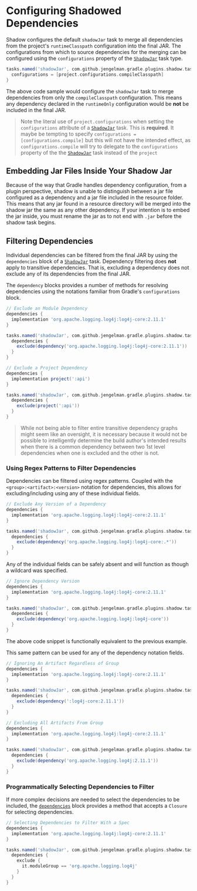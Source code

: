 # Configuring Shadowed Dependencies

Shadow configures the default `shadowJar` task to merge all dependencies from the project's `runtimeClasspath` configuration
into the final JAR.
The configurations from which to source dependencies for the merging can be configured using the `configurations` property
of the [`ShadowJar`](https://gradleup.com/shadow/api/shadow/com.github.jengelman.gradle.plugins.shadow.tasks/-shadow-jar/index.html) task type.

```groovy
tasks.named('shadowJar', com.github.jengelman.gradle.plugins.shadow.tasks.ShadowJar) {
  configurations = [project.configurations.compileClasspath]
}
```

The above code sample would configure the `shadowJar` task to merge dependencies from only the `compileClasspath` configuration.
This means any dependency declared in the `runtimeOnly` configuration would be **not** be included in the final JAR.

> Note the literal use of `project.configurations` when setting the `configurations` attribute of a
[`ShadowJar`](https://gradleup.com/shadow/api/shadow/com.github.jengelman.gradle.plugins.shadow.tasks/-shadow-jar/index.html) task.
This is **required**. It maybe be tempting to specify `configurations = [configurations.compile]` but this will not
have the intended effect, as `configurations.compile` will try to delegate to the `configurations` property of the
the [`ShadowJar`](https://gradleup.com/shadow/api/shadow/com.github.jengelman.gradle.plugins.shadow.tasks/-shadow-jar/index.html) task instead of the `project`

## Embedding Jar Files Inside Your Shadow Jar

Because of the way that Gradle handles dependency configuration, from a plugin perspective, shadow is unable to 
distinguish between a jar file configured as a dependency and a jar file included in the resource folder.  This means 
that any jar found in a resource directory will be merged into the shadow jar the same as any other dependency.  If 
your intention is to embed the jar inside, you must rename the jar as to not end with `.jar` before the shadow task 
begins.

## Filtering Dependencies

Individual dependencies can be filtered from the final JAR by using the `dependencies` block of a
[`ShadowJar`](https://gradleup.com/shadow/api/shadow/com.github.jengelman.gradle.plugins.shadow.tasks/-shadow-jar/index.html) task.
Dependency filtering does **not** apply to transitive dependencies.
That is, excluding a dependency does not exclude any of its dependencies from the final JAR.

The `dependency` blocks provides a number of methods for resolving dependencies using the notations familiar from
Gradle's `configurations` block.

```groovy
// Exclude an Module Dependency
dependencies {
  implementation 'org.apache.logging.log4j:log4j-core:2.11.1'
}

tasks.named('shadowJar', com.github.jengelman.gradle.plugins.shadow.tasks.ShadowJar) {
  dependencies {
    exclude(dependency('org.apache.logging.log4j:log4j-core:2.11.1'))
  }
}
```

```groovy
// Exclude a Project Dependency
dependencies {
  implementation project(':api')
}

tasks.named('shadowJar', com.github.jengelman.gradle.plugins.shadow.tasks.ShadowJar) {
  dependencies {
    exclude(project(':api'))
  }
}
```

> While not being able to filter entire transitive dependency graphs might seem like an oversight, it is necessary
because it would not be possible to intelligently determine the build author's intended results when there is a
common dependency between two 1st level dependencies when one is excluded and the other is not.

### Using Regex Patterns to Filter Dependencies

Dependencies can be filtered using regex patterns.
Coupled with the `<group>:<artifact>:<version>` notation for dependencies, this allows for excluding/including
using any of these individual fields.

```groovy
// Exclude Any Version of a Dependency
dependencies {
  implementation 'org.apache.logging.log4j:log4j-core:2.11.1'
}

tasks.named('shadowJar', com.github.jengelman.gradle.plugins.shadow.tasks.ShadowJar) {
  dependencies {
    exclude(dependency('org.apache.logging.log4j:log4j-core:.*'))
  }
}
```

Any of the individual fields can be safely absent and will function as though a wildcard was specified.

```groovy
// Ignore Dependency Version
dependencies {
  implementation 'org.apache.logging.log4j:log4j-core:2.11.1'
}

tasks.named('shadowJar', com.github.jengelman.gradle.plugins.shadow.tasks.ShadowJar) {
  dependencies {
    exclude(dependency('org.apache.logging.log4j:log4j-core'))
  }
}
```

The above code snippet is functionally equivalent to the previous example.

This same pattern can be used for any of the dependency notation fields.

```groovy
// Ignoring An Artifact Regardless of Group
dependencies {
  implementation 'org.apache.logging.log4j:log4j-core:2.11.1'
}

tasks.named('shadowJar', com.github.jengelman.gradle.plugins.shadow.tasks.ShadowJar) {
  dependencies {
    exclude(dependency(':log4j-core:2.11.1'))
  }
}
```

```groovy
// Excluding All Artifacts From Group
dependencies {
  implementation 'org.apache.logging.log4j:log4j-core:2.11.1'
}

tasks.named('shadowJar', com.github.jengelman.gradle.plugins.shadow.tasks.ShadowJar) {
  dependencies {
    exclude(dependency('org.apache.logging.log4j:2.11.1'))
  }
}
```

### Programmatically Selecting Dependencies to Filter

If more complex decisions are needed to select the dependencies to be included, the
[`dependencies`](https://gradleup.com/shadow/api/shadow/com.github.jengelman.gradle.plugins.shadow.tasks/-shadow-jar/dependencies.html)
block provides a method that accepts a `Closure` for selecting dependencies.

```groovy
// Selecting Dependencies to Filter With a Spec
dependencies {
  implementation 'org.apache.logging.log4j:log4j-core:2.11.1'
}

tasks.named('shadowJar', com.github.jengelman.gradle.plugins.shadow.tasks.ShadowJar) {
  dependencies {
    exclude {
      it.moduleGroup == 'org.apache.logging.log4j'
    }
  }
}
```
